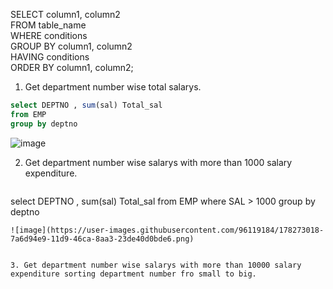 SELECT column1, column2   
FROM table_name  
WHERE conditions   
GROUP BY column1, column2   
HAVING conditions  
ORDER BY column1, column2;

1. Get department number wise total salarys.

  ``` SQL 
  select DEPTNO , sum(sal) Total_sal 
from EMP
group by deptno
```
![image](https://user-images.githubusercontent.com/96119184/178267717-8056e3eb-ca27-48bf-bdcd-f18c6d2d1623.png)


2. Get department number wise salarys with more than 1000 salary expenditure.

    ``` 
  select DEPTNO , sum(sal) Total_sal 
from EMP 
where SAL > 1000
group by deptno
```
![image](https://user-images.githubusercontent.com/96119184/178273018-7a6d94e9-11d9-46ca-8aa3-23de40d0bde6.png)


3. Get department number wise salarys with more than 10000 salary expenditure sorting department number fro small to big.
